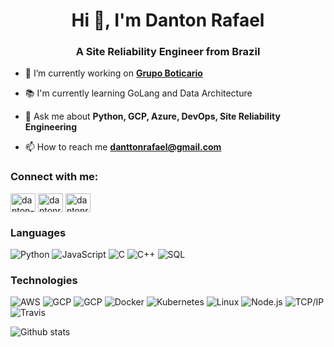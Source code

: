 <h1 align="center">Hi 👋, I'm Danton Rafael</h1>
<h3 align="center">A Site Reliability Engineer from Brazil</h3>


- 🔭 I’m currently working on <a href="https://www.grupoboticario.com.br/en/Pages/Home.aspx">**Grupo Boticario**</a>

- 📚 I'm currently learning GoLang and Data Architecture

- 💬 Ask me about **Python, GCP, Azure, DevOps, Site Reliability Engineering**

- 📫 How to reach me **danttonrafael@gmail.com**

<h3 align="left">Connect with me:</h3>
<p align="left">
<a href="https://linkedin.com/in/danton-rafael" target="blank"><img align="center" src="https://cdn.jsdelivr.net/npm/simple-icons@3.0.1/icons/linkedin.svg" alt="danton-rafael" height="30" width="40" /></a>
<a href="https://kaggle.com/dantonrafael" target="blank"><img align="center" src="https://cdn.jsdelivr.net/npm/simple-icons@3.0.1/icons/kaggle.svg" alt="dantonrafael" height="30" width="40" /></a>
<a href="https://instagram.com/dantonrafael" target="blank"><img align="center" src="https://cdn.jsdelivr.net/npm/simple-icons@3.0.1/icons/instagram.svg" alt="dantonrafael" height="30" width="40" /></a>
</p>

### Languages

![Python](https://img.shields.io/badge/-Python-000?&logo=Python)
![JavaScript](https://img.shields.io/badge/-JavaScript-000?&logo=JavaScript)
![C](https://img.shields.io/badge/-C-000?&logo=C)
![C++](https://img.shields.io/badge/-C++-000?&logo=c%2b%2b&logoColor=00599C)
![SQL](https://img.shields.io/badge/-SQL-000?&logo=MySQL)


### Technologies

![AWS](https://img.shields.io/badge/-AWS-000?&logo=Amazon-AWS&logoColor=F90)
![GCP](https://img.shields.io/badge/-GCP-000?&logo=Google)
![GCP](https://img.shields.io/badge/-Azure-000?&logo=Microsoft)
![Docker](https://img.shields.io/badge/-Docker-000?&logo=Docker)
![Kubernetes](https://img.shields.io/badge/-Kubernetes-000?&logo=Kubernetes)
![Linux](https://img.shields.io/badge/-Linux-000?&logo=Linux)
![Node.js](https://img.shields.io/badge/-Node.js-000?&logo=node.js)
![TCP/IP](https://img.shields.io/badge/-TCP%2FIP-000?&logo=Windows-Terminal&logoColor=999)
![Travis](https://img.shields.io/badge/-Travis-000?&logo=Travis-CI)

![Github stats](https://github-readme-stats.vercel.app/api?username=dantonrafael)

